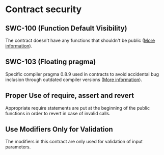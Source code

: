 # Contract security

## SWC-100 (Function Default Visibility)
The contract doesn't have any functions that shouldn't be public ([More information](https://cwe.mitre.org/data/definitions/710.html)).

## SWC-103 (Floating pragma)
Specific compiler pragma 0.8.9 used in contracts to avoid accidental bug inclusion through outdated compiler versions ([More information](https://cwe.mitre.org/data/definitions/664.html)).

## Proper Use of require, assert and revert
Appropriate require statements are put at the beginning of the public functions in order to revert in case of invalid calls.

## Use Modifiers Only for Validation 
The modifiers in this contract are only used for validation of input parameters.